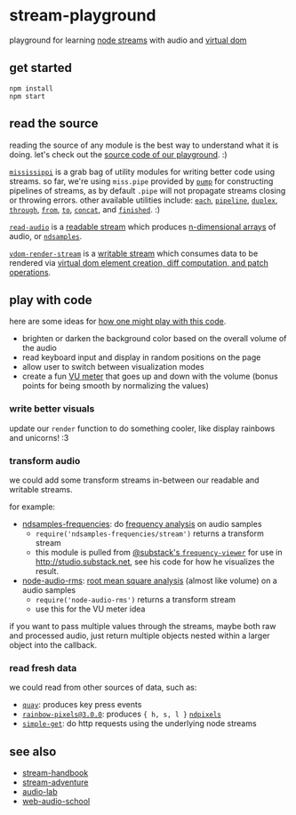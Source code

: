 # stream-playground

playground for learning [node streams](https://nodejs.org/api/stream.html) with audio and [virtual dom](http://jbi.sh/what-is-virtual-dom/)

## get started

```
npm install
npm start
```

## read the source

reading the source of any module is the best way to understand what it is doing. let's check out the [source code of our playground](./play/index.js). :)

[`mississippi`](https://github.com/maxogden/mississippi) is a grab bag of utility modules for writing better code using streams. so far, we're using `miss.pipe` provided by [`pump`](https://github.com/mafintosh/pump) for constructing pipelines of streams, as by default `.pipe` will not propagate streams closing or throwing errors. other available utilities include: [`each`](https://github.com/maxogden/mississippi#each), [`pipeline`](https://github.com/maxogden/mississippi#pipeline), [`duplex`](https://github.com/maxogden/mississippi#duplex), [`through`](https://github.com/maxogden/mississippi#through), [`from`](https://github.com/maxogden/mississippi#from), [`to`](https://github.com/maxogden/mississippi#to), [`concat`](https://github.com/maxogden/mississippi#concat), and [`finished`](https://github.com/maxogden/mississippi#finished). :)

[`read-audio`](https://github.com/livejs/read-audio) is a [readable stream](https://nodejs.org/api/stream.html#stream_class_stream_readable) which produces [n-dimensional arrays](https://github.com/scijs/ndarray) of audio, or [`ndsamples`](https://github.com/livejs/ndsamples).

[`vdom-render-stream`](https://github.com/ahdinosaur/vdom-render-stream) is a [writable stream](https://nodejs.org/api/stream.html#stream_class_stream_writable) which consumes data to be rendered via [virtual dom element creation, diff computation, and patch operations](https://www.npmjs.com/package/virtual-dom).

## play with code

here are some ideas for [how one might play with this code](https://rawgit.com/ahdinosaur/svg-oscilloscope/gh-pages/index.html).

- brighten or darken the background color based on the overall volume of the audio
- read keyboard input and display in random positions on the page
- allow user to switch between visualization modes
- create a fun [VU meter](https://en.wikipedia.org/wiki/VU_meter) that goes up and down with the volume (bonus points for being smooth by normalizing the values)

### write better visuals

update our `render` function to do something cooler, like display rainbows and unicorns! :3

### transform audio

we could add some transform streams in-between our readable and writable streams.

for example:

- [ndsamples-frequencies](https://github.com/ahdinosaur/ndsamples-frequencies): do [frequency analysis](https://en.wikipedia.org/wiki/Fast_Fourier_transform) on audio samples
  - `require('ndsamples-frequencies/stream')` returns a transform stream
  - this module is pulled from [@substack's `frequency-viewer`](https://github.com/substack/frequency-viewer/blob/master/index.js) for use in <http://studio.substack.net>, see his code for how he visualizes the result.
- [node-audio-rms](https://github.com/livejs/node-audio-rms): [root mean square analysis](https://en.wikipedia.org/wiki/Root_mean_square) (almost like volume) on a audio samples
  - `require('node-audio-rms')` returns a transform stream
  - use this for the VU meter idea

if you want to pass multiple values through the streams, maybe both raw and processed audio, just return multiple objects nested within a larger object into the callback.

### read fresh data

we could read from other sources of data, such as:

- [`quay`](https://www.npmjs.com/package/quay): produces key press events
- [`rainbow-pixels@3.0.0`](https://github.com/ahdinosaur/rainbow-pixels/tree/00efd66db7ef3a44cc695898b313102392a727bc): produces `{ h, s, l }` [`ndpixels`](https://github.com/livejs/ndpixels)
- [`simple-get`](https://github.com/feross/simple-get): do http requests using the underlying node streams

## see also

- [stream-handbook](https://github.com/substack/stream-handbook)
- [stream-adventure](https://github.com/substack/stream-adventure)
- [audio-lab](https://github.com/audio-lab)
- [web-audio-school](https://github.com/mmckegg/web-audio-school)

